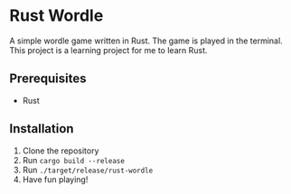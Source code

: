 # Rust Wordle

A simple wordle game written in Rust. The game is played in the terminal.
This project is a learning project for me to learn Rust.

## Prerequisites

- Rust

## Installation

1. Clone the repository
2. Run `cargo build --release`
3. Run `./target/release/rust-wordle`
4. Have fun playing!
